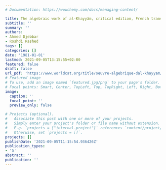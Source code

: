 ```yaml
---
# Documentation: https://wowchemy.com/docs/managing-content/

title: The algebraic work of al-Khayyâm, critical edition, French translation and analysis, Alep, Institute for the History of Arabic Sciences
subtitle: ''
summary: ''
authors:
- Ahmed Djebbar
- Roshdi Rashed
tags: []
categories: []
date: '1981-01-01'
lastmod: 2021-09-05T13:15:55+02:00
featured: false
draft: false
url_pdf: 'https://www.worldcat.org/title/oeuvre-algebrique-dal-khayyam/oclc/481817323/editions?referer=di&editionsView=true'
# Featured image
# To use, add an image named `featured.jpg/png` to your page's folder.
# Focal points: Smart, Center, TopLeft, Top, TopRight, Left, Right, BottomLeft, Bottom, BottomRight.
image:
  caption: ''
  focal_point: ''
  preview_only: false

# Projects (optional).
#   Associate this post with one or more of your projects.
#   Simply enter your project's folder or file name without extension.
#   E.g. `projects = ["internal-project"]` references `content/project/deep-learning/index.md`.
#   Otherwise, set `projects = []`.
projects: []
publishDate: '2021-09-05T11:15:54.936426Z'
publication_types:
- '5'
abstract: ''
publication: ''
---
```

<style>
   footer p:nth-child(2) {
    font-size: 0.75rem;
    text-align: center;
    display: none;
}
blockquote{
  display: none;
}
 </style>